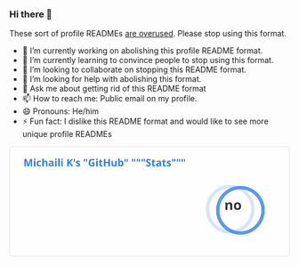 ### Hi there 👋

These sort of profile READMEs [are overused](https://github.com/topics/github-config?o=desc&s=updated). Please stop using this format.

- 🔭 I’m currently working on abolishing this profile README format.
- 🌱 I’m currently learning to convince people to stop using this format.
- 👯 I’m looking to collaborate on stopping this README format.
- 🤔 I’m looking for help with abolishing this format.
- 💬 Ask me about getting rid of this README format
- 📫 How to reach me: Public email on my profile.
- 😄 Pronouns: He/him
- ⚡ Fun fact: I dislike this README format and would like to see more unique profile READMEs

![Totally real GitHub stats](stats.svg)
